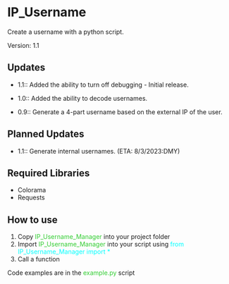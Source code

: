 # IP_Username

Create a username with a python script.

Version: 1.1

## Updates

- 1.1:: Added the ability to turn off debugging - Initial release.

- 1.0:: Added the ability to decode usernames.

- 0.9:: Generate a 4-part username based on the external IP of the user.

## Planned Updates

- 1.1:: Generate internal usernames. (ETA: 8/3/2023:DMY)

## Required Libraries

- Colorama
- Requests

## How to use

1. Copy <span style="color:limegreen">IP_Username_Manager</span> into your project folder
2. Import <span style="color:limegreen">IP_Username_Manager</span> into your script using <span style="color:aqua">from IP_Username_Manager import *</span>
3. Call a function

Code examples are in the <span style="color:limegreen">example.py</span> script
